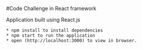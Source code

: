 #Code Challenge in React framework

Application built using React.js

    * npm install to install dependencies
    * npm start to run the application 
    * open (http://localhost:3000) to view in browser.


